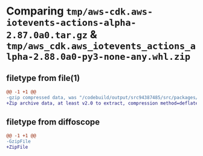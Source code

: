 # Comparing `tmp/aws-cdk.aws-iotevents-actions-alpha-2.87.0a0.tar.gz` & `tmp/aws_cdk.aws_iotevents_actions_alpha-2.88.0a0-py3-none-any.whl.zip`

## filetype from file(1)

```diff
@@ -1 +1 @@
-gzip compressed data, was "/codebuild/output/src94387485/src/packages/@aws-cdk/aws-iotevents-actions-alpha/dist/python/aws-cdk.aws-iotevents-actions-alpha", last modified: Thu Jul  6 16:50:59 2023, max compression
+Zip archive data, at least v2.0 to extract, compression method=deflate
```

## filetype from diffoscope

```diff
@@ -1 +1 @@
-GzipFile
+ZipFile
```

